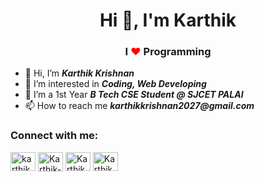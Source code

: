<!---
iamkarthik2004/iamkarthik2004 is a ✨ special ✨ repository because its `README.md` (this file) appears on your GitHub profile.
You can click the Preview link to take a look at your changes.
--->

<h1 align="center">Hi 👋, I'm Karthik</h1>
<h3 align="center">I <span style="color:red">❤</span> Programming</h3>

- 👋 Hi, I’m **_Karthik Krishnan_**
- 👀 I’m interested in _**Coding, Web Developing**_
- 🌱 I’m a 1st Year **_B Tech CSE Student @ SJCET PALAI_**
- 📫 How to reach me **_karthikkrishnan2027@gmail.com_**

<h3 align="left">Connect with me:</h3>
<p align="left">
<a href="https://twitter.com/karthik_kk708" target="blank"><img align="center" src="https://raw.githubusercontent.com/rahuldkjain/github-profile-readme-generator/22064237dce9d9052582c108ace3c161b646dfd9/src/images/icons/Social/twitter.svg" alt="karthik_kk708" height="30" width="40" /></a>
<a href="https://linkedin.com/in/karthik-krishnan-775682251" target="blank"><img align="center" src="https://raw.githubusercontent.com/rahuldkjain/github-profile-readme-generator/22064237dce9d9052582c108ace3c161b646dfd9/src/images/icons/Social/linked-in-alt.svg" alt="Karthik-Krishnan" height="31" width="40" /></a>
<a href="https://instagram.com/karthik_kk708" target="blank"><img align="center" src="https://raw.githubusercontent.com/rahuldkjain/github-profile-readme-generator/22064237dce9d9052582c108ace3c161b646dfd9/src/images/icons/Social/instagram.svg" alt="Karthik" height="30" width="40" /></a>
<a href="https://www.youtube.com/@Nature_Lens_Crafters" target="blank"><img align="center" src="https://yt3.googleusercontent.com/584JjRp5QMuKbyduM_2k5RlXFqHJtQ0qLIPZpwbUjMJmgzZngHcam5JMuZQxyzGMV5ljwJRl0Q=s176-c-k-c0x00ffffff-no-rj" alt="Karthik" height="30" width="40" /></a>
</p>

